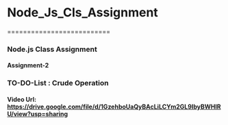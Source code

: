 # Node_Js_Cls_Assignment
==========================
### Node.js Class Assignment
#### Assignment-2
### TO-DO-List : Crude Operation
#### Video Url: https://drive.google.com/file/d/1GzehboUaQyBAcLiLCYm2GL9IbyBWHlRU/view?usp=sharing